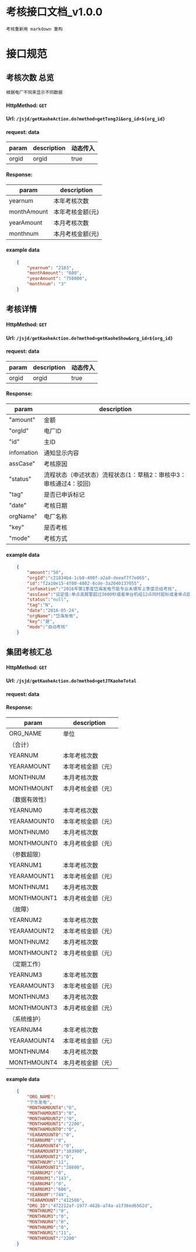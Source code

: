 # 考核接口文档_v1.0.0

    考核重新用 markdown 重构 
    
# 接口规范

## 考核次数 总览 
    根据电厂不同来显示不同数据
> 
#### HttpMethod: `GET`
#### Url: `/jsjd/getKaoheAction.do?method=getTongJi&org_id=${org_id}`
#### request: data
param      | description        | 动态传入
-----------|--------------------|---------
orgid      | orgid              | true
#### Response:      
param      | description
-----------|---------------
yearnum      | 本年考核次数
monthAmount  | 本年考核金额(元)   
yearAmount   | 本月考核次数
monthnum     | 本月考核金额(元)

#### example data
```JSON
    {
        "yearnum": "2183", 
        "monthAmount": "600",
        "yearAmount": "750800",
        "monthnum": "3"
    }
```

## 考核详情 
    
> 
#### HttpMethod: `GET`
#### Url: `/jsjd/getKaoheAction.do?method=getKaoheShow&org_id=${org_id}`
#### request: data
param      | description        | 动态传入
-----------|--------------------|---------
orgid      | orgid              | true
#### Response:      
param      | description
-----------|---------------
"amount"   | 金额
 "orgId"   | 电厂ID
    "id"   | 主ID
infomation | 通知显示内容
assCase"   | 考核原因
"status"   | 流程状态（申述状态）流程状态(1：草稿2：审核中3：审核通过4：驳回)
   "tag"   | 是否已申诉标记
  "date"   | 考核日期
orgName"   | 电厂名称
   "key"   | 是否考核
  "mode"   | 考核方式

#### example data
```JSON
    {
        "amount":"50",
        "orgId":"c21834b4-1cb0-490f-a2a8-deeaf7f7e065",
        "id":"f2a10e15-4f00-4802-8cde-3a2040137055",
        "infomation":"2016年第1季度岱海发电节能专业未填写上季度总结考核",
        "assCase":"设定值:单点高报警超过3600秒或者单台机组12点同时超标或者单点超限514℃报警值:450.0报警时长:0小时22分9秒",
        "status":"null",
        "tag":"N",
        "date":"2016-05-24",
        "orgName":"岱海发电",
        "key":"是",
        "mode":"自动考核"
    }
```
## 集团考核汇总 
    
> 
#### HttpMethod: `GET`
#### Url: `/jsjd/getKaoheAction.do?method=getJTKaoheTotal`
#### request: data

#### Response:      
param      | description
-----------|---------------
ORG_NAME   | 单位
（合计）|
YEARNUM   | 本年考核次数
YEARAMOUNT| 本年考核金额（元）
MONTHNUM  | 本月考核次数
MONTHMOUNT| 本月考核金额（元）
（数据有效性）|
YEARNUM0   | 本年考核次数
YEARAMOUNT0| 本年考核金额（元）
MONTHNUM0  | 本月考核次数
MONTHMOUNT0| 本月考核金额（元）
（参数超限）|
YEARNUM1   | 本年考核次数
YEARAMOUNT1| 本年考核金额（元）
MONTHNUM1  | 本月考核次数
MONTHMOUNT1| 本月考核金额（元）
（故障）|
YEARNUM2   | 本年考核次数
YEARAMOUNT2| 本年考核金额（元）
MONTHNUM2  | 本月考核次数
MONTHMOUNT2| 本月考核金额（元）
（定期工作）|
YEARNUM3   | 本年考核次数
YEARAMOUNT3| 本年考核金额（元）
MONTHNUM3  | 本月考核次数
MONTHMOUNT3| 本月考核金额（元）
（系统维护）|
YEARNUM4   | 本年考核次数
YEARAMOUNT4| 本年考核金额（元）
MONTHNUM4  | 本月考核次数
MONTHMOUNT4| 本月考核金额（元）

#### example data
```JSON
    {
        "ORG_NAME":
        "宁东发电",
        "MONTHAMOUNT4":"0",
        "MONTHAMOUNT3":"0",
        "MONTHAMOUNT2":"0",
        "MONTHAMOUNT1":"2200",
        "MONTHAMOUNT0":"0",
        "YEARAMOUNT0":"0",
        "YEARNUM0":"0",
        "YEARAMOUNT4":"0",
        "YEARAMOUNT3":"383900",
        "YEARAMOUNT2":"0",
        "MONTHNUM":"11",
        "YEARAMOUNT1":"28600",
        "YEARNUM2":"0",
        "YEARNUM1":"143",
        "YEARNUM4":"0",
        "YEARNUM3":"606",
        "YEARNUM":"749",
        "YEARAMOUNT":"412500",
        "ORG_ID":"472212af-1977-462b-a74a-a1f36ed6562d",
        "MONTHNUM2":"0",
        "MONTHNUM3":"0",
        "MONTHNUM4":"0",
        "MONTHNUM0":"0",
        "MONTHNUM1":"11",
        "MONTHMOUNT":"2200"
    }
        
```